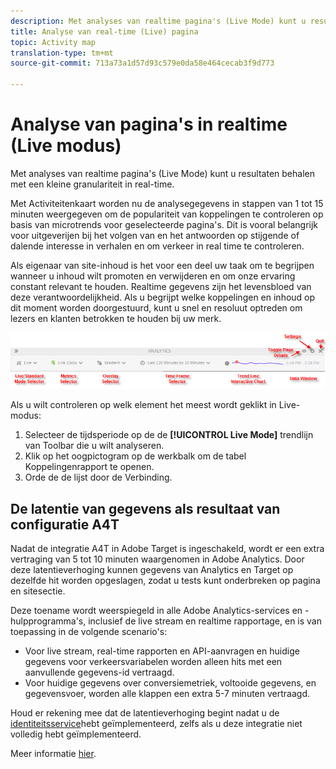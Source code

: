 ```yaml
---
description: Met analyses van realtime pagina's (Live Mode) kunt u resultaten behalen met een kleine granulariteit in real-time.
title: Analyse van real-time (Live) pagina
topic: Activity map
translation-type: tm+mt
source-git-commit: 713a73a1d57d93c579e0da58e464cecab3f9d773

---
```



# Analyse van pagina&#39;s in realtime (Live modus)

Met analyses van realtime pagina&#39;s (Live Mode) kunt u resultaten behalen met een kleine granulariteit in real-time.

Met Activiteitenkaart worden nu de analysegegevens in stappen van 1 tot 15 minuten weergegeven om de populariteit van koppelingen te controleren op basis van microtrends voor geselecteerde pagina&#39;s. Dit is vooral belangrijk voor uitgeverijen bij het volgen van en het antwoorden op stijgende of dalende interesse in verhalen en om verkeer in real time te controleren.

Als eigenaar van site-inhoud is het voor een deel uw taak om te begrijpen wanneer u inhoud wilt promoten en verwijderen en om onze ervaring constant relevant te houden. Realtime gegevens zijn het levensbloed van deze verantwoordelijkheid. Als u begrijpt welke koppelingen en inhoud op dit moment worden doorgestuurd, kunt u snel en resoluut optreden om lezers en klanten betrokken te houden bij uw merk.

![](assets/live_mode.png)

<!-- 

Describe what you can do with the feature: - what is the data shown? why do I see trend lines everywhere? how do I choose a period in the trend? what do the overlays represent in live mode? how do you compute the gainers and losers overlays? what is the auto update mode?

 -->

Als u wilt controleren op welk element het meest wordt geklikt in Live-modus:

1. Selecteer de tijdsperiode op de de **[!UICONTROL Live Mode]** trendlijn van Toolbar die u wilt analyseren.
1. Klik op het oogpictogram op de werkbalk om de tabel Koppelingenrapport te openen.
1. Orde de de lijst door de Verbinding.

## De latentie van gegevens als resultaat van configuratie A4T

Nadat de integratie [](https://docs.adobe.com/content/help/en/target/using/integrate/a4t/a4t.html) A4T in Adobe Target is ingeschakeld, wordt er een extra vertraging van 5 tot 10 minuten waargenomen in Adobe Analytics. Door deze latentieverhoging kunnen gegevens van Analytics en Target op dezelfde hit worden opgeslagen, zodat u tests kunt onderbreken op pagina en sitesectie.

Deze toename wordt weerspiegeld in alle Adobe Analytics-services en -hulpprogramma&#39;s, inclusief de live stream en realtime rapportage, en is van toepassing in de volgende scenario&#39;s:

* Voor live stream, real-time rapporten en API-aanvragen en huidige gegevens voor verkeersvariabelen worden alleen hits met een aanvullende gegevens-id vertraagd.
* Voor huidige gegevens over conversiemetriek, voltooide gegevens, en gegevensvoer, worden alle klappen een extra 5-7 minuten vertraagd.

Houd er rekening mee dat de latentieverhoging begint nadat u de [identiteitsservice](https://marketing.adobe.com/resources/help/en_US/mcvid/)hebt geïmplementeerd, zelfs als u deze integratie niet volledig hebt geïmplementeerd.

Meer informatie [hier](/help/analyze/activity-map/activitymap-standard-live.md).